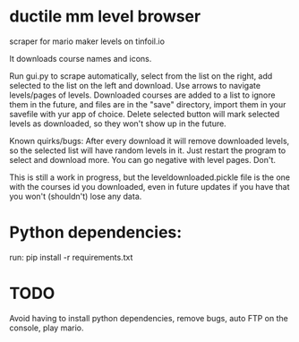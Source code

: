 # ductile mm level browser
scraper for mario maker levels on tinfoil.io

It downloads course names and icons.

Run gui.py to scrape automatically, select from the list on the right, add selected to the list on the left and download.
Use arrows to navigate levels/pages of levels.
Downloaded courses are added to a list to ignore them in the future, and files are in the "save" directory, import them in your savefile with yur app of choice.
Delete selected button will mark selected levels as downloaded, so they won't show up in the future.

Known quirks/bugs: 
After every download it will remove downloaded levels, so the selected list will have random levels in it. Just restart the program to select and download more.
You can go negative with level pages. Don't.

This is still a work in progress, but the leveldownloaded.pickle file is the one with the courses id you downloaded, even in future updates if you have that you won't (shouldn't) lose any data.

# Python dependencies:
run: pip install -r requirements.txt


# TODO
Avoid having to install python dependencies, remove bugs, auto FTP on the console, play mario.
